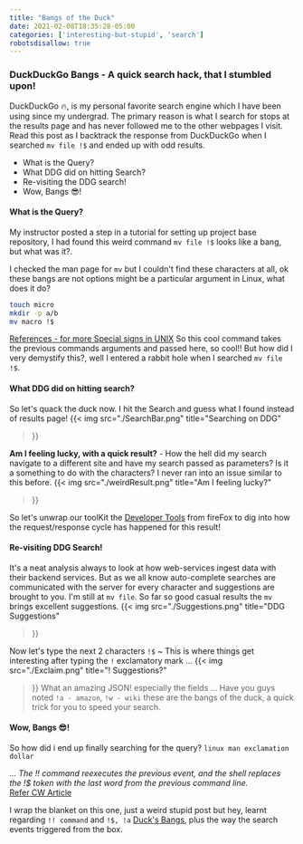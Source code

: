 ```yaml
---
title: "Bangs of the Duck"
date: 2021-02-08T18:35:28-05:00
categories: ['interesting-but-stupid', 'search']
robotsdisallow: true
---
```


### DuckDuckGo Bangs - A quick search hack, that I stumbled upon!
DuckDuckGo :fire:, is my personal favorite search engine which I have been using since my undergrad. The primary reason is what I search for stops at the results page and has never followed me to the other webpages I visit. Read this post as I backtrack the response from DuckDuckGo when I searched `mv file !$` and ended up with odd results.  

* What is the Query?
* What DDG did on hitting Search?
* Re-visiting the DDG search!
* Wow, Bangs  :sunglasses:!

#### What is the Query?
My instructor posted a step in a tutorial for setting up project base repository, I had found this weird command `mv file !$` looks like a bang, but what was it?.

I checked the man page for `mv` but I couldn't find these characters at all, ok these bangs are not options might be a particular argument in Linux, what does it do?
```bash
touch micro
mkdir -p a/b
mv macro !$
```
[References - for more Special signs in UNIX](https://stackoverflow.com/questions/5163144/what-are-the-special-dollar-sign-shell-variables/5163260#5163260)
So this cool command takes the previous commands arguments and passed here, so cool!!
But how did I very demystify this?, well I entered a rabbit hole when I searched `mv file !$`.  

#### What DDG did on hitting search?
So let's quack the duck now. I hit the Search and guess what I found instead of results page!
{{< img src="./SearchBar.png" 
	title="Searching on DDG"
>}}

**Am I feeling lucky, with a quick result?** - How the hell did my search navigate to a different site and have my search passed as parameters? Is it a something to do with the characters? I never ran into an issue similar to this before.
{{< img src="./weirdResult.png" 
	title="Am I feeling lucky?"
>}}

So let's unwrap our toolKit the [Developer Tools](https://developer.mozilla.org/en-US/docs/Tools) from fireFox to dig into how the request/response cycle has happened for this result!

#### Re-visiting DDG Search!
It's a neat analysis always to look at how web-services ingest data with their backend services. But as we all know auto-complete searches are communicated with the server for every character and suggestions are brought to you. I'm still at `mv file`. So far so good casual results the `mv` brings excellent suggestions.
{{< img src="./Suggestions.png" 
	title="DDG Suggestions"
>}}

Now let's type the next 2 characters `!$` ~ This is where things get interesting after typing the `!` exclamatory mark ...
{{< img src="./Exclaim.png" 
	title="! Suggestions?"
>}}
What an amazing JSON! especially the fields ... Have you guys noted `!a - amazon`, `!w - wiki` these are the bangs of the duck, a quick trick for you to speed your search.

#### Wow, Bangs  :sunglasses:!
So how did i end up finally searching for the query? `linux man exclamation dollar`

*... The !! command reexecutes the previous event, and the shell replaces the !$ token with the last word from the previous command line.*  
[Refer CW Article](https://www.computerworld.com/article/2717119/linux-tip--using-an-exclamation-point-----to-reference-events.html)

I wrap the blanket on this one, just a weird stupid post but hey, learnt regarding `!! command` and `!$, !a` [Duck's Bangs](https://duckduckgo.com/bang), plus the way the search events triggered from the box.
